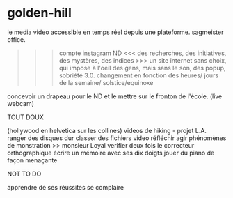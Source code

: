 # golden-hill

le media video accessible en temps réel depuis une plateforme.
sagmeister office.
>>> compte instagram ND
<<< des recherches, des initiatives, des mystères, des indices >>>
un site internet sans choix, qui impose à l'oeil des gens, mais sans le son, des popup, sobriété 3.0.
changement en fonction des heures/ jours de la semaine/ solstice/equinoxe

concevoir un drapeau pour le ND et le mettre sur le fronton de l'école. (live webcam)



TOUT DOUX

(hollywood en helvetica sur les collines) videos de hiking - projet L.A.
ranger des disques dur
classer des fichiers video
réfléchir
agir
phénomènes de monstration >> monsieur Loyal
verifier deux fois le correcteur orthographique
écrire un mémoire avec ses dix doigts
jouer du piano de façon menaçante 

NOT TO DO

apprendre de ses réussites
se complaire



